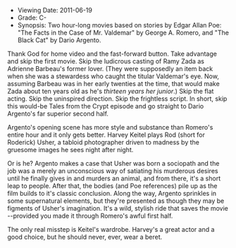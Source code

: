 - Viewing Date: 2011-06-19
- Grade: C-
- Synopsis: Two hour-long movies based on stories by Edgar Allan Poe: "The Facts in the Case of Mr. Valdemar" by George A. Romero, and "The Black Cat" by Dario Argento.

Thank God for home video and the fast-forward button. Take advantage and skip the first movie. Skip the ludicrous casting of Ramy Zada as Adrienne Barbeau's former lover. (They were supposedly an item back when she was a stewardess who caught the titular Valdemar's eye. Now, assuming Barbeau was in her early twenties at the time, that would make Zada about ten years old as he's _thirteen years her junior_.) Skip the flat acting. Skip the uninspired direction. Skip the frightless script. In short, skip this would-be Tales from the Crypt episode and go straight to Dario Argento's far superior second half.

Argento's opening scene has more style and substance than Romero's entire hour and it only gets better. Harvey Keitel plays Rod (short for Roderick) Usher, a tabloid photographer driven to madness by the gruesome images he sees night after night. 

Or is he? Argento makes a  case that Usher was born a sociopath and the job was a merely an unconscious way of satiating his murderous desires until he finally gives in and murders an animal, and from there, it's a short leap to people. After that, the bodies (and Poe references) pile up as the film builds to it's classic conclusion. Along the way, Argento sprinkles in some supernatural elements, but they're presented as though they may be figments of Usher's imagination. It's a wild, stylish ride that saves the movie --provided you made it through Romero's awful first half.

The only real misstep is Keitel's wardrobe. Harvey's a great actor and a good choice, but he should never, ever, wear a beret.